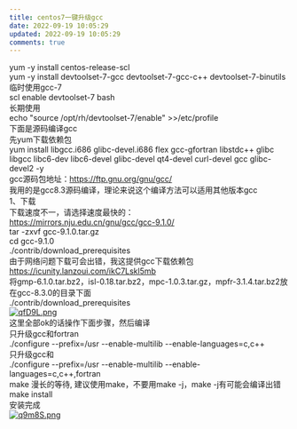```yaml
---
title: centos7一键升级gcc
date: 2022-09-19 10:05:29
updated: 2022-09-19 10:05:29
comments: true
---
```

<!--StartFragment-->

yum -y install centos-release-scl\
yum -y install devtoolset-7-gcc devtoolset-7-gcc-c++ devtoolset-7-binutils\
临时使用gcc-7\
scl enable devtoolset-7 bash\
长期使用\
echo "source /opt/rh/devtoolset-7/enable" >>/etc/profile\
下面是源码编译gcc\
先yum下载依赖包\
yum install libgcc.i686 glibc-devel.i686 flex gcc-gfortran libstdc++ glibc libgcc libc6-dev libc6-devel glibc-devel qt4-devel curl-devel gcc glibc-devel2 -y\
gcc源码包地址：<https://ftp.gnu.org/gnu/gcc/>\
我用的是gcc8.3源码编译，理论来说这个编译方法可以适用其他版本gcc\
1、下载\
下载速度不一，请选择速度最快的：\
<https://mirrors.nju.edu.cn/gnu/gcc/gcc-9.1.0/>\
tar -zxvf gcc-9.1.0.tar.gz\
cd gcc-9.1.0\
./contrib/download_prerequisites\
由于网络问题下载可会出错，我这提供gcc下载依赖包<https://icunity.lanzoui.com/ikC7Lskl5mb>\
将gmp-6.1.0.tar.bz2，isl-0.18.tar.bz2，mpc-1.0.3.tar.gz，mpfr-3.1.4.tar.bz2放在gcc-8.3.0的目录下面\
./contrib/download_prerequisites\
[![qfD9L.png](https://i.w3tt.com/2021/08/13/qfD9L.png "qfD9L.png")](https://i.w3tt.com/2021/08/13/qfD9L.png)\
这里全部ok的话操作下面步骤，然后编译\
只升级gcc和fortran\
./configure --prefix=/usr --enable-multilib --enable-languages=c,c++\
只升级gcc和\
./configure --prefix=/usr --enable-multilib --enable-languages=c,c++,fortran\
make 漫长的等待, 建议使用make，不要用make -j，make -j有可能会编译出错\
make install\
安装完成\
[![q9m8S.png](https://i.w3tt.com/2021/08/17/q9m8S.png "q9m8S.png")](https://i.w3tt.com/2021/08/17/q9m8S.png)

<!--EndFragment-->